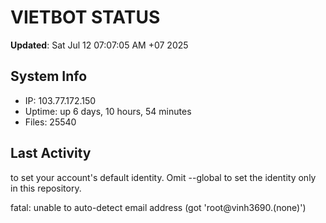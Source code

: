 # VIETBOT STATUS
**Updated**: Sat Jul 12 07:07:05 AM +07 2025

## System Info
- IP: 103.77.172.150
- Uptime: up 6 days, 10 hours, 54 minutes
- Files: 25540

## Last Activity

to set your account's default identity.
Omit --global to set the identity only in this repository.

fatal: unable to auto-detect email address (got 'root@vinh3690.(none)')
